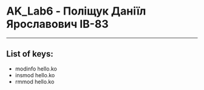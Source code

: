 # AK_Lab6 - Поліщук Даніїл Ярославович ІВ-83
---
## **List of keys:**
+ modinfo hello.ko
+ insmod hello.ko
+ rmmod hello.ko
